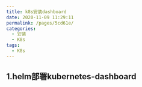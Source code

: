 ```yaml
---
title: k8s安装dashboard
date: 2020-11-09 11:29:11
permalink: /pages/5cd61e/
categories:
  - 安装
  - K8s
tags:
  - K8s
---
```

## 1.helm部署kubernetes-dashboard
